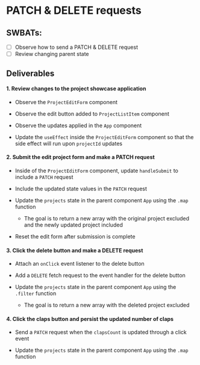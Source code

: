 # PATCH & DELETE requests

## SWBATs:

- [ ] Observe how to send a PATCH & DELETE request
- [ ] Review changing parent state

## Deliverables

#### 1. Review changes to the project showcase application

- Observe the `ProjectEditForm` component

- Observe the edit button added to `ProjectListItem` component

- Observe the updates applied in the `App` component

- Update the `useEffect` inside the `ProjectEditForm` component so that the side effect will run upon `projectId` updates

#### 2. Submit the edit project form and make a PATCH request

- Inside of the `ProjectEditForm` component, update `handleSubmit` to include a `PATCH` request

- Include the updated state values in the `PATCH` request

- Update the `projects` state in the parent component `App` using the `.map` function

  - The goal is to return a new array with the original project excluded and the newly updated project included

- Reset the edit form after submission is complete

#### 3. Click the delete button and make a DELETE request

- Attach an `onClick` event listener to the delete button

- Add a `DELETE` fetch request to the event handler for the delete button

- Update the `projects` state in the parent component `App` using the `.filter` function

  - The goal is to return a new array with the deleted project excluded

#### 4. Click the claps button and persist the updated number of claps

- Send a `PATCH` request when the `clapsCount` is updated through a click event

- Update the `projects` state in the parent component `App` using the `.map` function

